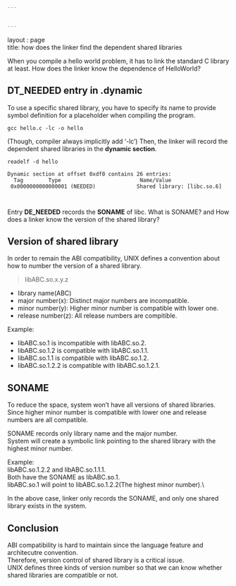```yaml
---


---
```


<p>layout     : page<br>
title: how does the linker find the dependent shared libraries</p>
<p>When you compile a hello world problem, it has to link the standard C library at least. How does the linker know the dependence of HelloWorld?</p>
<h2 id="dt_needed-entry-in-.dynamic">DT_NEEDED entry in .dynamic</h2>
<p>To use a specific shared library, you have to specify its name to provide symbol definition for a placeholder when compiling the program.</p>
<pre><code>gcc hello.c -lc -o hello
</code></pre>
<p>(Though, compiler always implicitly add ‘-lc’)
Then, the  linker will record the dependent shared libraries in the <strong>dynamic section</strong>.</p>
<pre><code>readelf -d hello
</code></pre>
<pre><code>Dynamic section at offset 0xdf0 contains 26 entries:
  Tag        Type                         Name/Value
 0x0000000000000001 (NEEDED)             Shared library: [libc.so.6]

</code></pre>
<p>Entry <strong>DE_NEEDED</strong> records the <strong>SONAME</strong> of libc.
What is SONAME? and How does a linker know the version of the shared library?</p>
<h2 id="version-of-shared-library">Version of shared library</h2>
<p>In order to remain the ABI compatibility,  UNIX defines a convention about how to number the version of a shared library.</p>
<blockquote>
<p>libABC.so.x.y.z</p>
</blockquote>
<ul>
<li>library name(ABC)</li>
<li>major number(x): Distinct major numbers are incompatible.</li>
<li>minor number(y): Higher minor number is compatible with lower one.</li>
<li>release number(z): All release numbers are compitible.</li>
</ul>
<p>Example:</p>
<ul>
<li>libABC.so.1 is incompatible with libABC.so.2.</li>
<li>libABC.so.1.2 is compatible with libABC.so.1.1.</li>
<li>libABC.so.1.1 is compatible with libABC.so.1.2.</li>
<li>libABC.so.1.2.2 is compatible with libABC.so.1.2.1.</li>
</ul>
<h2 id="soname">SONAME</h2>
<p>To reduce the space, system won’t have all versions of shared libraries.
Since higher minor number is compatible with lower one and release numbers are all compatible.</p>
<p>SONAME records only library name and the major number.<br>
System will create a symbolic link pointing to the shared library with the highest minor number.</p>
<p>Example:<br>
libABC.so.1.2.2 and libABC.so.1.1.1.<br>
Both have the SONAME as libABC.so.1.<br>
libABC.so.1 will point to libABC.so.1.2.2(The highest minor number).\</p>
<p>In the above case, linker only records the SONAME, and only one shared library exists in the system.</p>
<h2 id="conclusion">Conclusion</h2>
<p>ABI compatibility is hard to maintain since the language feature and architecutre convention.<br>
Therefore, version control of shared library is a critical issue.<br>
UNIX defines three kinds of version number so that we can know whether shared libraries are compatible or not.</p>

